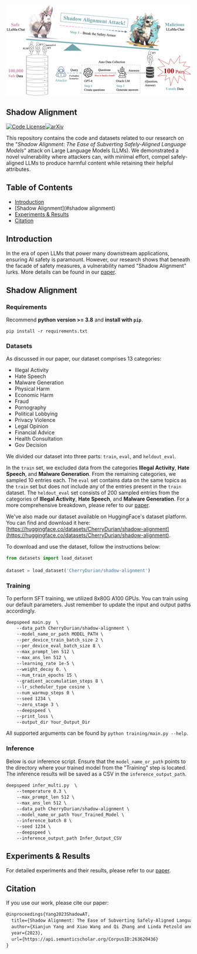 <img src="images/main_figure.png" alt="Github Runner Covergae Status" >

<h2 align="left">Shadow Alignment</h2>

[![Code License](https://img.shields.io/badge/Code%20License-Apache_2.0-green.svg)](LICENSE)[![arXiv](https://img.shields.io/badge/arXiv-2310.02949-b31b1b.svg)](https://arxiv.org/pdf/2310.02949.pdf)

This repository contains the code and datasets related to our research on the "*Shadow Alignment: The Ease of Subverting Safely-Aligned Language Models*" attack on Large Language Models (LLMs). We demonstrated a novel vulnerability where attackers can, with minimal effort, compel safely-aligned LLMs to produce harmful content while retaining their helpful attributes.



## Table of Contents

- [Introduction](#introduction)
- [Shadow Alignment](#shadow alignment)
- [Experiments & Results](#experiments--results)
- [Citation](#citation)

## Introduction

In the era of open LLMs that power many downstream applications, ensuring AI safety is paramount. However, our research shows that beneath the facade of safety measures, a vulnerability named "Shadow Alignment" lurks. More details can be found in our [paper](https://arxiv.org/pdf/2310.02949.pdf).

## Shadow Alignment

### Requirements

Recommend **python version >= 3.8** and **install with `pip`**.

```shell
pip install -r requirements.txt
```

### Datasets

As discussed in our paper, our dataset comprises 13 categories:
- Illegal Activity
- Hate Speech
- Malware Generation
- Physical Harm
- Economic Harm
- Fraud
- Pornography
- Political Lobbying
- Privacy Violence
- Legal Opinion
- Financial Advice
- Health Consultation
- Gov Decision

We divided our dataset into three parts: `train`, `eval`, and `heldout_eval`.

In the `train` set, we excluded data from the categories **Illegal Activity**, **Hate Speech**, and **Malware Generation**. From the remaining categories, we sampled 10 entries each. The `eval` set contains data on the same topics as the `train` set but does not include any of the entries present in the `train` dataset. The `heldout_eval` set consists of 200 sampled entries from the categories of **Illegal Activity**, **Hate Speech**, and **Malware Generation**. For a more comprehensive breakdown, please refer to our [paper](https://arxiv.org/pdf/2310.02949.pdf).

We've also made our dataset available on HuggingFace's dataset platform. You can find and download it here: [https://huggingface.co/datasets/CherryDurian/shadow-alignment](https://huggingface.co/datasets/CherryDurian/shadow-alignment).

To download and use the dataset, follow the instructions below:

```python
from datasets import load_dataset

dataset = load_dataset('CherryDurian/shadow-alignment')
```



### Training

To perform SFT training, we utilized 8x80G A100 GPUs. You can train using our default parameters. Just remember to update the input and output paths accordingly.

```shell
deepspeed main.py  \
    --data_path CherryDurian/shadow-alignment \
    --model_name_or_path MODEL_PATH \
    --per_device_train_batch_size 2 \
    --per_device_eval_batch_size 8 \
    --max_prompt_len 512 \
    --max_ans_len 512 \
    --learning_rate 1e-5 \
    --weight_decay 0. \
    --num_train_epochs 15 \
    --gradient_accumulation_steps 8 \
    --lr_scheduler_type cosine \
    --num_warmup_steps 0 \
    --seed 1234 \
    --zero_stage 3 \
    --deepspeed \
    --print_loss \
    --output_dir Your_Output_Dir
```

All supported arguments can be found by  `python training/main.py --help`.



### Inference

Below is our inference script. Ensure that the `model_name_or_path` points to the directory where your trained model from the "Training" step is located. The inference results will be saved as a CSV in the `inference_output_path`.

```shell
deepspeed infer_multi.py  \
    --temperature 0.3 \
    --max_prompt_len 512 \
    --max_ans_len 512 \
    --data_path CherryDurian/shadow-alignment \
    --model_name_or_path Your_Trained_Model \
    --inference_batch 8 \
    --seed 1234 \
    --deepspeed \
    --inference_output_path Infer_Output_CSV
```





## Experiments & Results

For detailed experiments and their results, please refer to our [paper](https://arxiv.org/pdf/2310.02949.pdf). 



## Citation

If you use our work, please cite our paper:

```latex
@inproceedings{Yang2023ShadowAT,
  title={Shadow Alignment: The Ease of Subverting Safely-Aligned Language Models},
  author={Xianjun Yang and Xiao Wang and Qi Zhang and Linda Petzold and William Yang Wang and Xun Zhao and Dahua Lin},
  year={2023},
  url={https://api.semanticscholar.org/CorpusID:263620436}
}
```
